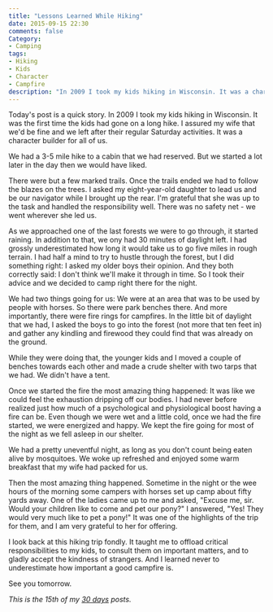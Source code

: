 ```yaml
---
title: "Lessons Learned While Hiking"
date: 2015-09-15 22:30
comments: false
Category:
- Camping
tags:
- Hiking
- Kids
- Character
- Campfire
description: "In 2009 I took my kids hiking in Wisconsin. It was a character builder for all of us."
---
```


Today's post is a quick story. In 2009 I took my kids hiking in Wisconsin. It was the first time the kids had gone on a long hike. I assured my wife that we'd be fine and we left after their regular Saturday activities. It was a character builder for all of us.

<!-- more -->

We had a 3-5 mile hike to a cabin that we had reserved. But we started a lot later in the day then we would have liked.

<!-- c /images/2015/09/Camping2009/hiking.jpg The start of the hike -->

There were but a few marked trails. Once the trails ended we had to follow the blazes on the trees. I asked my eight-year-old daughter to lead us and be our navigator while I brought up the rear. I'm grateful that she was up to the task and handled the responsibility well. There was no safety net - we went wherever she led us.

As we approached one of the last forests we were to go through, it started raining. In addition to that, we ony had 30 minutes of daylight left. I had grossly underestimated how long it would take us to go five miles in rough terrain. I had half a mind to try to hustle through the forest, but I did something right: I asked my older boys their opinion. And they both correctly said: I don't think we'll make it through in time. So I took their advice and we decided to camp right there for the night. 

We had two things going for us: We were at an area that was to be used by people with horses. So there were park benches there. And more importantly, there were fire rings for campfires. In the little bit of daylight that we had, I asked the boys to go into the forest (not more that ten feet in) and gather any kindling and firewood they could find that was already on the ground. 

While they were doing that, the younger kids and I moved a couple of benches towards each other and made a crude shelter with two tarps that we had. We didn't have a tent.

Once we started the fire the most amazing thing happened: It was like we could feel the exhaustion dripping off our bodies. I had never before realized just how much of a psychological and physiological boost having a fire can be. Even though we were wet and a little cold, once we had the fire started, we were energized and happy. We kept the fire going for most of the night as we fell asleep in our shelter.

<!-- c /images/2015/09/Camping2009/fire.jpg We have a fire! -->

We had a pretty uneventful night, as long as you don't count being eaten alive by mosquitoes.  We woke up refreshed and enjoyed some warm breakfast that my wife had packed for us. 

<!-- c /images/2015/09/Camping2009/shelter.jpg Getting ready for the hike back -->

Then the most amazing thing happened. Sometime in the night or the wee hours of the morning some campers with horses set up camp about fifty yards away. One of the ladies came up to me and asked, "Excuse me, sir. Would your children like to come and pet our pony?" I answered, "Yes! They would very much like to pet a pony!" It was one of the highlights of the trip for them, and I am very grateful to her for offering. 

I look back at this hiking trip fondly. It taught me to offload critical responsibilities to my kids, to consult them on important matters, and to gladly accept the kindness of strangers. And I learned never to underestimate how important a good campfire is.


See you tomorrow.

_This is the 15th of my [30 days][] posts._

[30 days]: /2015/08/31/30-days/
